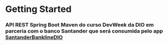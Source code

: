 # Getting Started

### API REST Spring Boot Maven do curso DevWeek da DIO em parceria com o banco Santander que será consumida pelo app [SantanderBanklineDIO](https://github.com/novaisarley/SantanderBanklineDIO)

